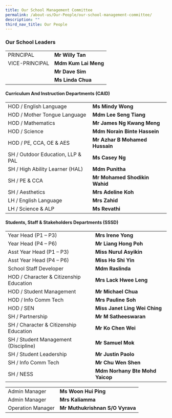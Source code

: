 ```yaml
---
title: Our School Management Committee
permalink: /about-us/Our-People/our-school-management-committee/
description: ""
third_nav_title: Our People
---
```

### Our School Leaders

|  |  |
|---|---|
| PRINCIPAL | **Mr Willy Tan** |
| VICE-PRINCIPAL | **Mdm Kum Lai Meng** |
|  | **Mr Dave Sim** |
|  | **Ms Linda Chua** |

#### Curriculum And Instruction Departments (CAID)

|  |  |
|---|---|
| HOD / English Language | **Ms Mindy Wong** |
| HOD / Mother Tongue Language | **Mdm Lee Seng Tiang** |
| HOD / Mathematics | **Mr James Ng Kwang Meng** |
| HOD / Science | **Mdm Norain Binte Hassein** |
| HOD / PE, CCA, OE & AES | **Mr Azhar B Mohamed Hussain** |
| SH / Outdoor Education, LLP & PAL | **Ms Casey Ng** |
| SH / High Ability Learner (HAL) | **Mdm Punitha** |
| SH / PE & CCA | **Mr Mohamed Shodikin Wahid** |
| SH / Aesthetics | **Mrs Adeline Koh** |
| LH / English Language | **Mrs Zahid** |
| LH / Science & ALP | **Ms Revathi** |

#### Students, Staff & Stakeholders Departments (SSSD) 

|  |  |
|---|---|
| Year Head (P1 – P3) | **Mrs Irene Yong** |
| Year Head (P4 – P6) | **Mr Liang Hong Poh** |
| Asst Year Head (P1 – P3) | **Miss Nurul Asyikin** |
| Asst Year Head (P4 – P6) | **Miss Ho Shi Yin** |
| School Staff Developer | **Mdm Raslinda** |
| HOD / Character & Citizenship Education | **Mrs Lack Hwee Leng** |
| HOD / Student Management | **Mr Michael Chua** |
| HOD / Info Comm Tech | **Mrs Pauline Soh** |
| HOD / SEN | **Miss Janet Ling Wei Ching** |
| SH / Partnership | **Mr M Satheeswaran** |
| SH / Character & Citizenship Education | **Mr Ko Chen Wei** |
| SH / Student Management (Discipline) | **Mr Samuel Mok** |
| SH / Student Leadership | **Mr Justin Paolo** |
| SH / Info Comm Tech | **Mr Chu Wen Shen** |
| SH / NESS | **Mdm Norhany Bte Mohd Yaicop** |

|  |  |
|---|---|
| Admin Manager | **Ms Woon Hui Ping** |
| Admin Manager | **Mrs Kaliamma** |
| Operation Manager | **Mr Muthukrishnan S/O Vyrava** |

